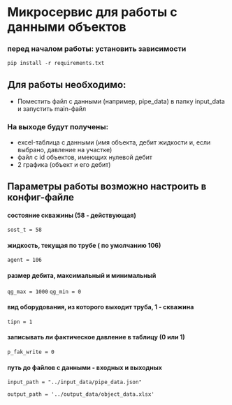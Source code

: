 # Микросервис для работы с данными объектов

### перед началом работы: установить зависимости

`pip install -r requirements.txt`

## Для работы необходимо:
* Поместить файл с данными (например, pipe_data) в папку input_data и запустить main-файл

### На выходе будут получены:
* excel-таблица с данными (имя объекта, дебит жидкости и, если выбрано, давление на участке)
* файл с id объектов, имеющих нулевой дебит
* 2 графика (объект и его дебит)

## Параметры работы возможно настроить в конфиг-файле
#### состояние скважины (58 - действующая)
`sost_t = 58`

#### жидкость, текущая по трубе ( по умолчанию 106)
`agent = 106`

#### размер дебита, максимальный и минимальный
`qg_max = 1000`
`qg_min = 0`

#### вид оборудования, из которого выходит труба, 1 - скважина
`tipn = 1`

#### записывать ли фактическое давление в таблицу (0 или 1)
`p_fak_write = 0`

#### путь до файлов с данными - входных и выходных

`input_path = "../input_data/pipe_data.json"`

`output_path = '../output_data/object_data.xlsx'`
